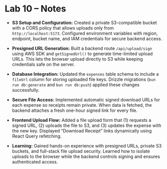 # Lab 10 – Notes  

- **S3 Setup and Configuration:** Created a private S3-compatible bucket with a CORS policy that allows uploads only from `http://localhost:5173`. Configured environment variables with region, endpoint, bucket name, and IAM credentials for secure backend access.  

- **Presigned URL Generation:** Built a backend route `/api/upload/sign` using AWS SDK and `getSignedUrl()` to generate time-limited upload URLs. This lets the browser upload directly to S3 while keeping credentials safe on the server.  

- **Database Integration:** Updated the `expenses` table schema to include a `fileUrl` column for storing uploaded file keys. Drizzle migrations (`bun run db:generate` and `bun run db:push`) applied these changes successfully.  

- **Secure File Access:** Implemented automatic signed download URLs for each expense so receipts remain private. When data is fetched, the backend attaches a fresh one-hour signed link for every file.  

- **Frontend Upload Flow:** Added a file upload form that (1) requests a signed URL, (2) uploads the file to S3, and (3) updates the expense with the new key. Displayed “Download Receipt” links dynamically using React Query refetching.  

- **Learning:** Gained hands-on experience with presigned URLs, private S3 buckets, and full-stack file upload security. Learned how to isolate uploads to the browser while the backend controls signing and ensures authenticated access.  
